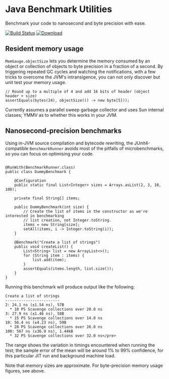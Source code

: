 # Java Benchmark Utilities

Benchmark your code to nanosecond and byte precision with ease.

[![Build Status](https://travis-ci.org/alicep-org/benchmark.svg?branch=master)](https://travis-ci.org/alicep-org/benchmark)
[![Download](https://api.bintray.com/packages/alicep-org/maven/benchmark/images/download.svg)](https://bintray.com/alicep-org/maven/benchmark/_latestVersion)

## Resident memory usage

`MemGauge.objectSize` lets you determine the memory consumed by an object or collection of objects to byte precision in a fraction of a second. By triggering repeated GC cycles and watching the notifications, with a few tricks to overcome the JVM's intransigence, you can not only discover but unit test your memory usage.

```
// Round up to a multiple of 4 and add 16 bits of header (object header + size)
assertEquals(bytes(24), objectSize(() -> new byte[5]));
```

Currently assumes a parallel sweep garbage collector and uses Sun internal classes; YMMV as to whether this works in your JVM.

## Nanosecond-precision benchmarks

Using in-JVM source compilation and bytecode rewriting, the JUnit4-compatible `BenchmarkRunner` avoids most of the pitfalls of microbenchmarks, so you can focus on optimising your code.

```

@RunWith(BenchmarkRunner.class)
public class DummyBenchmark {

    @Configuration
    public static final List<Integer> sizes = Arrays.asList(2, 3, 10, 100);

    private final String[] items;

    public DummyBenchmark(int size) {
        // Create the list of items in the constructor as we're interested in benchmarking
        // list creation, not Integer.toString.
        items = new String[size];
        setAll(items, i -> Integer.toString(i));
    }

    @Benchmark("Create a list of strings")
    public void createList() {
        List<String> list = new ArrayList<>();
        for (String item : items) {
            list.add(item);
        }
        assertEquals(items.length, list.size());
    }
}
```

Running this benchmark will produce output like the following:

```
Create a list of strings
------------------------
2: 24.1 ns (±1.54 ns), 57B
  * 18 PS Scavenge collections over 20.0 ns
3: 27.9 ns (±1.46 ns), 58B
  * 15 PS Scavenge collections over 14.0 ns
10: 56.4 ns (±4.23 ns), 59B
  * 28 PS Scavenge collections over 26.0 ns
100: 567 ns (±36.9 ns), 1.44kB
  * 32 PS Scavenge collections over 32.0 ns</pre>
```

The range shows the variation in timings encountered when running the test; the sample error of the mean will be around 1% to 99% confidence, for this particular JIT run and background machine load.

Note that memory sizes are approximate. For byte-precision memory usage figures, see above.

